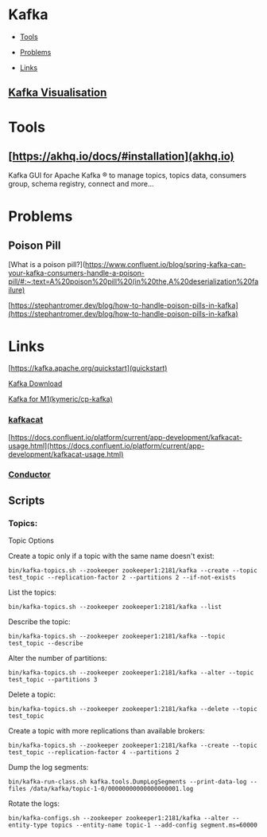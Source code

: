 
# Kafka

- [Tools](https://github.com/andrzejsydor/knowledge/blob/main/Kafka.md#tools)

- [Problems](https://github.com/andrzejsydor/knowledge/blob/main/Kafka.md#problems)

- [Links](https://github.com/andrzejsydor/knowledge/blob/main/Kafka.md#links)

## [Kafka Visualisation](https://softwaremill.com/kafka-visualisation/)

# Tools

## [https://akhq.io/docs/#installation](akhq.io)

Kafka GUI for Apache Kafka ® to manage topics, topics data, consumers group, schema registry, connect and more...

# Problems

## Poison Pill

[What is a poison pill?](https://www.confluent.io/blog/spring-kafka-can-your-kafka-consumers-handle-a-poison-pill/#:~:text=A%20poison%20pill%20(in%20the,A%20deserialization%20failure)


[https://stephantromer.dev/blog/how-to-handle-poison-pills-in-kafka](https://stephantromer.dev/blog/how-to-handle-poison-pills-in-kafka)



# Links

[https://kafka.apache.org/quickstart](quickstart)

[Kafka Download](https://kafka.apache.org/downloads)

[Kafka for M1(kymeric/cp-kafka)](https://hub.docker.com/r/kymeric/cp-kafka)



### [kafkacat](https://github.com/edenhill/kcat)

[https://docs.confluent.io/platform/current/app-development/kafkacat-usage.html](https://docs.confluent.io/platform/current/app-development/kafkacat-usage.html)

### [Conductor](https://www.conduktor.io/)

## Scripts

### Topics:


Topic Options


Create a topic only if a topic with the same name doesn't exist: 

	bin/kafka-topics.sh --zookeeper zookeeper1:2181/kafka --create --topic test_topic --replication-factor 2 --partitions 2 --if-not-exists

List the topics: 

	bin/kafka-topics.sh --zookeeper zookeeper1:2181/kafka --list

Describe the topic: 

	bin/kafka-topics.sh --zookeeper zookeeper1:2181/kafka --topic test_topic --describe

Alter the number of partitions: 

	bin/kafka-topics.sh --zookeeper zookeeper1:2181/kafka --alter --topic test_topic --partitions 3

Delete a topic: 

	bin/kafka-topics.sh --zookeeper zookeeper1:2181/kafka --delete --topic test_topic

Create a topic with more replications than available brokers: 

	bin/kafka-topics.sh --zookeeper zookeeper1:2181/kafka --create --topic test_topic --replication-factor 4 --partitions 2

Dump the log segments: 

	bin/kafka-run-class.sh kafka.tools.DumpLogSegments --print-data-log --files /data/kafka/topic-1-0/00000000000000000001.log

Rotate the logs: 

	bin/kafka-configs.sh --zookeeper zookeeper1:2181/kafka --alter --entity-type topics --entity-name topic-1 --add-config segment.ms=60000

